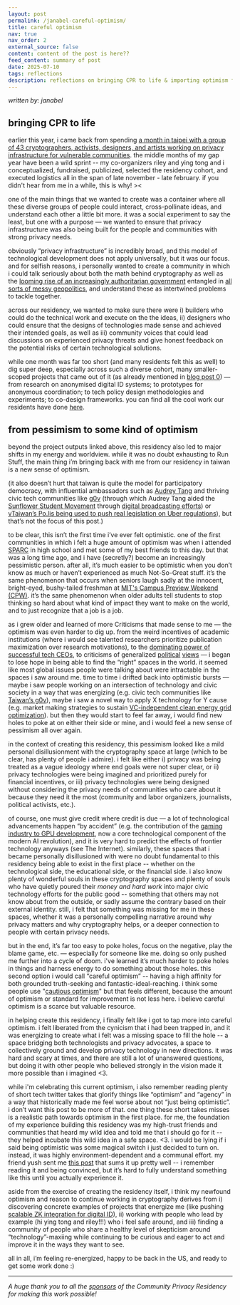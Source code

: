 ```yaml
---
layout: post
permalink: /janabel-careful-optimism/
title: careful optimism
nav: true
nav_order: 2
external_source: false
content: content of the post is here??
feed_content: summary of post
date: 2025-07-10
tags: reflections
description: reflections on bringing CPR to life & importing optimism from my month in taiwan
---
```


_written by: janabel_

## bringing CPR to life

earlier this year, i came back from spending [a month in taipei with a group of 43 cryptographers, activists, designers, and artists working on privacy infrastructure for vulnerable communities](https://community-privacy.github.io/). the middle months of my gap year have been a wild sprint -- my co-organizers riley and ying tong and i conceptualized, fundraised, publicized, selected the residency cohort, and executed logistics all in the span of late november - late february. if you didn't hear from me in a while, this is why! ><

one of the main things that we wanted to create was a container where all these diverse groups of people could interact, cross-pollinate ideas, and understand each other a little bit more. it was a social experiment to say the least, but one with a purpose — we wanted to ensure that privacy infrastructure was also being built for the people and communities with strong privacy needs.

obviously “privacy infrastructure” is incredibly broad, and this model of technological development does not apply universally, but it was our focus. and for selfish reasons, i personally wanted to create a community in which i could talk seriously about both the math behind cryptography as well as the [looming rise of an increasingly authoritarian government](https://www.reuters.com/world/us/us-homeland-security-chief-cancels-two-grants-harvard-university-2025-04-17/) entangled in [all sorts of messy geopolitics](https://www.reuters.com/world/trump-says-minerals-deal-be-signed-next-thursday-after-ukraine-talks-2025-04-17/), and understand these as intertwined problems to tackle together.

across our residency, we wanted to make sure there were i) builders who could do the technical work and execute on the the ideas, ii) designers who could ensure that the designs of technologies made sense and achieved their intended goals, as well as iii) community voices that could lead discussions on experienced privacy threats and give honest feedback on the potential risks of certain technological solutions.

while one month was far too short (and many residents felt this as well) to dig super deep, especially across such a diverse cohort, many smaller-scoped projects that came out of it (as already mentioned in [blog post 0](https://community-privacy.github.io/firstpost/)) — from research on anonymised digital ID systems; to prototypes for anonymous coordination; to tech policy design methodologies and experiments; to co-design frameworks. you can find all the cool work our residents have done [here](https://community-privacy.github.io/projects/).

## from pessimism to some kind of optimism

beyond the project outputs linked above, this residency also led to major shifts in my energy and worldview. while it was no doubt exhausting to Run Stuff, the main thing i’m bringing back with me from our residency in taiwan is a new sense of optimism.

(it also doesn’t hurt that taiwan is quite the model for participatory democracy, with influential ambassadors such as [Audrey Tang](https://en.wikipedia.org/wiki/Audrey_Tang) and thriving civic tech communities like [g0v](https://g0v.tw/intl/en/portfolio/) (through which Audrey Tang aided the [Sunflower Student Movement](https://en.wikipedia.org/wiki/Sunflower_Student_Movement) through [digital broadcasting efforts](https://mediarep.org/server/api/core/bitstreams/4ec10874-95f6-4baa-b42b-11a82d18569f/content)) or [vTaiwan’s Po.lis being used to push real legislation on Uber regulations](https://info.vtaiwan.tw/#:~:text=More%20than%2028,viewpoints%20and%20experiences.)), but that’s not the focus of this post.)

to be clear, this isn’t the first time i’ve ever felt optimistic. one of the first communities in which i felt a huge amount of optimism was when i attended [SPARC](https://www.sparc.camp/) in high school and met some of my best friends to this day. but that was a long time ago, and i have (secretly?) become an increasingly pessimistic person. after all, it’s much easier to be optimistic when you don’t know as much or haven’t experienced as much Not-So-Great stuff. it’s the same phenomenon that occurs when seniors laugh sadly at the innocent, bright-eyed, bushy-tailed freshman at [MIT's Campus Preview Weekend (CPW)](https://admitted.mit.edu/cpw). it’s the same phenomenon when older adults tell students to stop thinking so hard about what kind of impact they want to make on the world, and to just recognize that a job is a job.

as i grew older and learned of more Criticisms that made sense to me — the optimism was even harder to dig up. from the weird incentives of academic institutions (where i would see talented researchers prioritize publication maximization over research motivations), to the [dominating power of successful tech CEOs](https://en.wikipedia.org/wiki/Department_of_Government_Efficiency), to criticisms of generalized [political](https://www.reddit.com/r/centrist/comments/17rh00g/whats_your_biggest_critique_of_the_democratic/) [views](https://www.reddit.com/r/centrist/comments/17s7ldy/what_is_your_biggest_critique_of_the_republican/) — i began to lose hope in being able to find the “right” spaces in the world. it seemed like most global issues people were talking about were intractable in the spaces i saw around me. time to time i drifted back into optimistic bursts — maybe i saw people working on an intersection of technology and civic society in a way that was energizing (e.g. civic tech communities like [Taiwan’s g0v](https://g0v.us/)), maybe i saw a novel way to apply X technology for Y cause (e.g. market making strategies to sustain [VC-independent clean energy grid optimization](https://www.gridmatic.com/)). but then they would start to feel far away, i would find new holes to poke at on either their side or mine, and i would feel a new sense of pessimism all over again.

in the context of creating this residency, this pessimism looked like a mild personal disillusionment with the cryptography space at large (which to be clear, has plenty of people i admire). i felt like either i) privacy was being treated as a vague ideology where end goals were not super clear, or ii) privacy technologies were being imagined and prioritized purely for financial incentives, or iii) privacy technologies were being designed without considering the privacy needs of communities who care about it because they need it the most (community and labor organizers, journalists, political activists, etc.).

of course, one must give credit where credit is due — a lot of technological advancements happen “by accident” (e.g. the contribution of the [gaming industry to GPU development](https://finance.yahoo.com/news/nvidia-how-the-chipmaker-evolved-from-a-gaming-startup-to-an-ai-giant-140140110.html?guccounter=1&guce_referrer=aHR0cHM6Ly93d3cuZ29vZ2xlLmNvbS8&guce_referrer_sig=AQAAAGwYRS7IXNE22wZiHWpCy3ZyjR6kLjq8V0O6DSDXejwpqfajL-VME41Uk9YSPGbjw1_Pc46-7ZSRtIVGL-6JP1aKUZq_hXyaB75MmHPSbLTKtt8Id8K50N2dXbnWWSz1JqAAtnkrQKMwPEoTJst15sjcXnKcQ3O8hPnXX1LUIrHW), now a core technological component of the modern AI revolution), and it is very hard to predict the effects of frontier technology anyways (see The Internet). similarly, these spaces that i became personally disillusioned with were no doubt fundamental to this residency being able to exist in the first place -- whether on the technological side, the educational side, or the financial side. i also know plenty of wonderful souls in these cryptography spaces and plenty of souls who have quietly poured their _money and hard work_ into major civic technology efforts for the public good -- something that others may not know about from the outside, or sadly assume the contrary based on their external identity. still, i felt that something was missing for me in these spaces, whether it was a personally compelling narrative around why privacy matters and why cryptography helps, or a deeper connection to people with certain privacy needs.

but in the end, it’s far too easy to poke holes, focus on the negative, play the blame game, etc. — especially for someone like me. doing so only pushed me further into a cycle of doom. i've learned it’s much harder to poke holes in things and harness energy to do something about those holes. this second option i would call “careful optimism” -- having a high affinity for both grounded truth-seeking and fantastic-ideal-reaching. i think some people use "[cautious optimism](https://dictionary.cambridge.org/us/dictionary/english/cautious-optimism)" but that feels different, because the amount of optimism or standard for improvement is not less here. i believe careful optimism is a scarce but valuable resource.

in helping create this residency, i finally felt like i got to tap more into careful optimism. i felt liberated from the cynicism that i had been trapped in, and it was energizing to create what i felt was a missing space to fill the hole -- a space bridging both technologists and privacy advocates, a space to collectively ground and develop privacy technology in new directions. it was hard and scary at times, and there are still a lot of unanswered questions, but doing it with other people who believed strongly in the vision made it more possible than i imagined <3.

while i'm celebrating this current optimism, i also remember reading plenty of short tech twitter takes that glorify things like “optimism” and “agency” in a way that historically made me feel worse about not “just being optimistic”. i don’t want this post to be more of that. one thing these short takes misses is a realistic path towards optimism in the first place. for me, the foundation of my experience building this residency was my high-trust friends and communities that heard my wild idea and told me that i should go for it -- they helped incubate this wild idea in a safe space. <3. i would be lying if i said being optimistic was some magical switch i just decided to turn on. instead, it was highly environment-dependent and a communal effort. my friend yush sent me [this post](https://anson.substack.com/p/how-to-coparent-baby-ideas) that sums it up pretty well -- i remember reading it and being convinced, but it’s hard to fully understand something like this until you actually experience it.

aside from the exercise of creating the residency itself, i think my newfound optimism and reason to continue working in cryptography derives from i) discovering concrete examples of projects that energize me (like pushing [scalable ZK integration for digital ID](https://github.com/eu-digital-identity-wallet/eudi-doc-architecture-and-reference-framework/discussions/408)), ii) working with people who lead by example (hi ying tong and riley!!!) who i feel safe around, and iii) finding a community of people who share a healthy level of skepticism around “technology”-maxiing while continuing to be curious and eager to act and improve it in the ways they want to see.

all in all, i’m feeling re-energized, happy to be back in the US, and ready to get some work done :)

---

_A huge thank you to all the [sponsors](https://community-privacy.github.io/partners/) of the Community Privacy Residency for making this work possible!_
